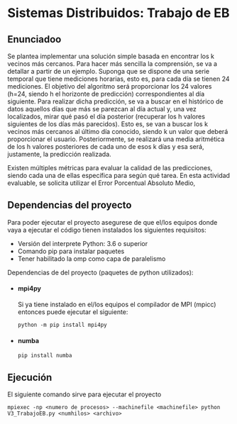 # Sistemas Distribuidos: Trabajo de EB
## Enunciadoo
Se plantea implementar una solución simple basada en encontrar los k vecinos más cercanos. Para hacer más sencilla la comprensión, se va a detallar a partir de un ejemplo. Suponga que se dispone de una serie temporal que tiene mediciones horarias, esto es, para cada día se tienen 24 mediciones. El objetivo del algoritmo será proporcionar los 24 valores (h=24, siendo h el horizonte de predicción) correspondientes al día siguiente. Para realizar dicha predicción, se va a buscar en el histórico de datos aquellos días que más se parezcan al día actual y, una vez localizados, mirar qué pasó el día posterior (recuperar los h valores siguientes de los días más parecidos). Esto es, se van a buscar los k vecinos más cercanos al último día conocido, siendo k un valor que deberá proporcionar el usuario. Posteriormente, se realizará una media aritmética de los h valores posteriores de cada uno de esos k días y esa será, justamente,
la predicción realizada.

Existen múltiples métricas para evaluar la calidad de las predicciones, siendo cada una de ellas específica para
según qué tarea. En esta actividad evaluable, se solicita utilizar el Error Porcentual Absoluto Medio,

## Dependencias del proyecto
Para poder ejecutar el proyecto asegurese de que el/los equipos donde vaya a ejecutar el código tienen instalados los siguientes requisitos:

- Versión del interprete Python: 3.6 o superior
- Comando pip para instalar paquetes
- Tener habilitado la omp como capa de paralelismo

Dependencias de del proyecto (paquetes de python utilizados):

- #### mpi4py
  Si ya tiene instalado en el/los equipos el compilador de MPI (mpicc) entonces puede ejecutar el siguiente:
  
  ```python -m pip install mpi4py```
  
- #### numba
  `pip install numba`

## Ejecución
El siguiente comando sirve para ejecutar el proyecto

`mpiexec -np <numero de procesos> --machinefile <machinefile> python V3_TrabajoEB.py <numhilos> <archivo>`

